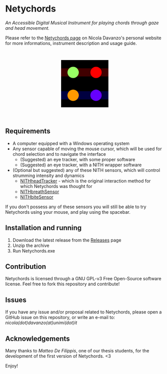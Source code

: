 # Netychords
*An Accessible Digital Musical Instrument for playing chords through gaze and head movement.*

Please refer to the [Netychords page](https://neeqstock.notion.site/Netychords-3a666176e99545b2b022e56b863ba277) on Nicola Davanzo's personal website for more informations, instrument description and usage guide.

</br><div align="center">
    <img src="NetychordsLogo.png" width="150px" alt="Netychords logo">    

</div></br>

## Requirements
- A computer equipped with a Windows operating system
- Any sensor capable of moving the mouse cursor, which will be used for chord selection and to navigate the interface
    - (Suggested) an eye tracker, with some proper software
    - (Suggested) an eye tracker, with a NITH wrapper software
- (Optional but suggested) any of these NITH sensors, which will control strumming intensity and dynamics
    - [NITHheadTracker](https://neeqstock.notion.site/NITHheadTracker-BNO055-eda9cb4d752c45869abd85d06a1d7e5d) - which is the original interaction method for which Netychords was thought for
    - [NITHbreathSensor](https://neeqstock.notion.site/NITHbreathSensor-5010DP-b23a43406b4d432d974a42bbe0f63695)
    - [NITHbiteSensor](https://neeqstock.notion.site/NITHbiteSensor-FSR-d0dabadc9abe470eb583985b22f3d2a9)

If you don't possess any of these sensors you will still be able to try Netychords using your mouse, and play using the spacebar.

## Installation and running

1. Download the latest release from the [Releases](https://github.com/LIMUNIMI/Netychords/releases)
 page
2. Unzip the archive
3. Run Netychords.exe

## Contribution

Netychords is licensed through a GNU GPL-v3 Free Open-Source software license. Feel free to fork this repository and contribute!

## Issues

If you have any issue and/or proposal related to Netychords, please open a GitHub issue on this repository, or write an e-mail to: *nicola(dot)davanzo(at)unimi(dot)it*

## Acknowledgements

Many thanks to *Matteo De Filippis*, one of our thesis students, for the development of the first version of Netychords. <3



Enjoy!



